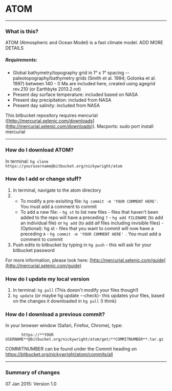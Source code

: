 # ATOM
* * *

###  What is this?
ATOM (Atmospheric and Ocean Model) is a fast climate model.
ADD MORE DETAILS

##### Requirements:
- Global bathymetry/topography grid in 1° x 1° spacing -- paleotopography/bathymetry grids (Smith et al. 1994; Golonka et al. 1997) between 140 - 0 Ma are included here, created using agegrid rev.210 (or Earthbyte 2013.2.rot)
- Present day surface temperature: included based on NASA
- Present day precipitation: included from NASA
- Present day salinity: included from NASA

This bitbucket repository requires mercurial ([http://mercurial.selenic.com/downloads]
(http://mercurial.selenic.com/downloads)). Macports:  sudo port install mercurial

* * *

### How do I download ATOM?
In terminal: `hg clone https://yourusername@bitbucket.org/nickywright/atom`


### How do I add or change stuff?

1. In terminal, navigate to the atom directory
2.
    - To modify a pre-exisiting file: `hg commit -m 'YOUR COMMENT HERE'`. You must add a comment to commit
    - To add a new file:
          - `hg st` to list new files - files that haven't been added to the repo will have a preceding `?`
          - `hg add FILENAME` (to add an individual file) or `hg add` (to add *all* files including invisible files)
          - (Optional): hg st - files that you want to commit will now have a preceding `A`
          - `hg commit -m 'YOUR COMMENT HERE' `. You must add a comment to commit
3. Push edits to bitbucket by typing in `hg push` - this will ask for your bitbucket password

For more information, please look here: [http://mercurial.selenic.com/guide](http://mercurial.selenic.com/guide)

### How do I update my local version ###
1. In terminal: `hg pull` (This doesn't modify your files though!)
2. `hg update`  (or maybe hg update --check)- this updates your files, based on the changes it downloaded in `hg pull` (I think)

### How do I download a previous commit?
In your browser window (Safari, Firefox, Chrome), type:

           https://**YOUR USERNAME**@bitbucket.org/nickywright/atom/get/**COMMITNUMBER**.tar.gz

COMMITNUMBER can be found under the Commit heading on https://bitbucket.org/nickywright/atom/commits/all

* * *

### Summary of changes
07 Jan 2015: Version 1.0
